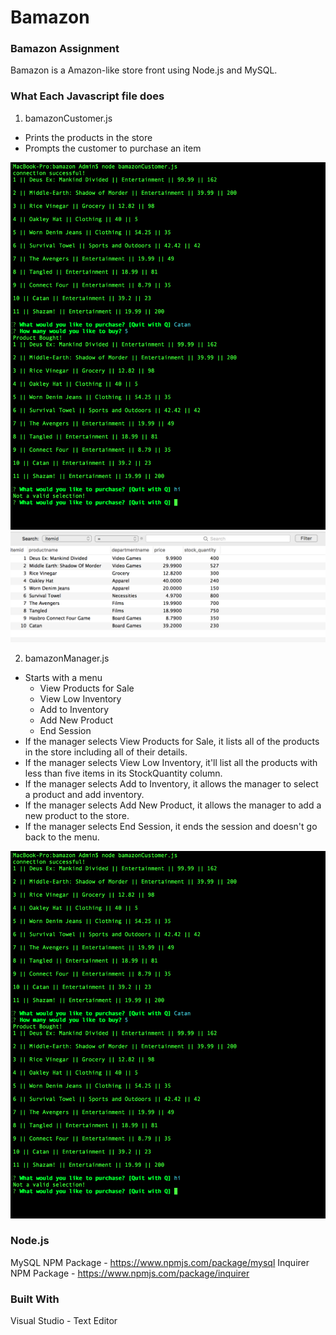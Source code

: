 # Bamazon

### Bamazon Assignment
 
 Bamazon is a Amazon-like store front using Node.js and MySQL.
 
 ### What Each Javascript file does
 
 1. bamazonCustomer.js
 - Prints the products in the store
- Prompts the customer to purchase an item
<img src="bamazonCustomer.png" alt="Customer">
<img src="Database.png" alt="Customer">

2. bamazonManager.js
- Starts with a menu
  - View Products for Sale
  - View Low Inventory
  - Add to Inventory
  - Add New Product
  - End Session
- If the manager selects View Products for Sale, it lists all of the products in the store including all of their details.
- If the manager selects View Low Inventory, it'll list all the products with less than five items in its StockQuantity column.
- If the manager selects Add to Inventory, it allows the manager to select a product and add inventory.
- If the manager selects Add New Product, it allows the manager to add a new product to the store.
- If the manager selects End Session, it ends the session and doesn't go back to the menu.
<img src="bamazonCustomer.png" alt="Customer">





 ### Node.js
 MySQL NPM Package - https://www.npmjs.com/package/mysql
 Inquirer NPM Package - https://www.npmjs.com/package/inquirer
 


### Built With
Visual Studio - Text Editor

 
 

